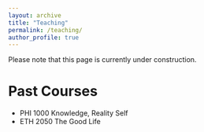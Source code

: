 ```yaml
---
layout: archive
title: "Teaching"
permalink: /teaching/
author_profile: true
---
```


Please note that this page is currently under construction.

Past Courses
======
- PHI 1000 Knowledge, Reality Self
- ETH 2050 The Good Life
